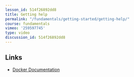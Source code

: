 ```yaml
---
lesson_id: 514f26892dd8
title: Getting help
permalink: "/fundamentals/getting-started/getting-help/"
course: fundamentals
vimeo: '259597745'
type: video
discussion_id: 514f26892dd8
---
```


## Links
* [Docker Documentation](https://docs.docker.com)
